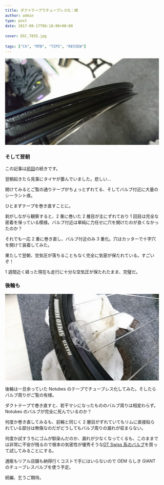 ```yaml
---
title: ダクトテープでチューブレス化：続
author: admin
type: post
date: 2017-08-17T06:18:00+00:00

cover: DSC_7835.jpg

tags: ["CX", "MTB", "TIPS", "REVIEW"]
---
```


![image](./DSC_7835.jpg)

### そして翌朝

この記事は<a href="/2017/08/blog-post.html" target="_blank">前回</a>の続きです。

翌朝起きたら見事にタイヤが萎んでいました。悲しい…

開けてみるとご覧の通りテープがちょっとずれてる、そしてバルブ付近に大量のシーラント痕。

ひとまずテープを巻き直すことに。

剥がしながら観察すると、2 重に巻いた 2 層目が主にずれており 1 回目は完全な密着を保っている模様。バルブ付近は単純に力任せに穴を開けたのが良くなかったのか？

それでも一応 2 重に巻き直し、バルブ付近のみ 3 重化。穴はカッターで十字穴を開けて装着してみた。

果たして翌朝、空気圧が落ちることもなく完全に気密が保たれている。すごいぞ！

1 週間近く経った現在も走行に十分な空気圧が保たれたまま、完璧だ。

### 後輪も

![image](./DSC_7836.jpg)

後輪は一旦余っていた Notubes のテープでチューブレス化してみた。そしたらバルブ周りがご覧の有様。

ダクトテープで巻き直すと、若干マシになったもののバルブ周りは相変わらず。Notubes のバルブが完全に死んでいるのか？

何度か巻き直してみるも、前輪と同じく 2 層目がずれていてもリムに直接貼られている部分は無傷なのだがどうしてもバルブ周りの漏れが収まらない。

何度か試すうちにゴムが馴染んだのか、漏れが少なくなってくるも、このままでは非常に不安が残るので根本の気密性が優秀そうな<a href="http://amzn.to/2wTg0ta" target="_blank">DT Swiss 系のバルブ</a>を買って試してみることにする。

通販もリアル店舗も納得行くコストで手にはいらないので OEM らしき GIANT のチューブレスバルブを使う予定。

続編、乞うご期待。

<LinkBox isAmazonLink url="https://www.amazon.co.jp/dp/B01MRK8TB7/" />

